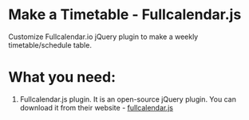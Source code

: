 # Make a Timetable - Fullcalendar.js
Customize Fullcalendar.io jQuery plugin to make a weekly timetable/schedule table.

# What you need:
1. Fullcalendar.js plugin. It is an open-source jQuery plugin. You can download it from their website - [fullcalendar.js](http://fullcalendar.js)
